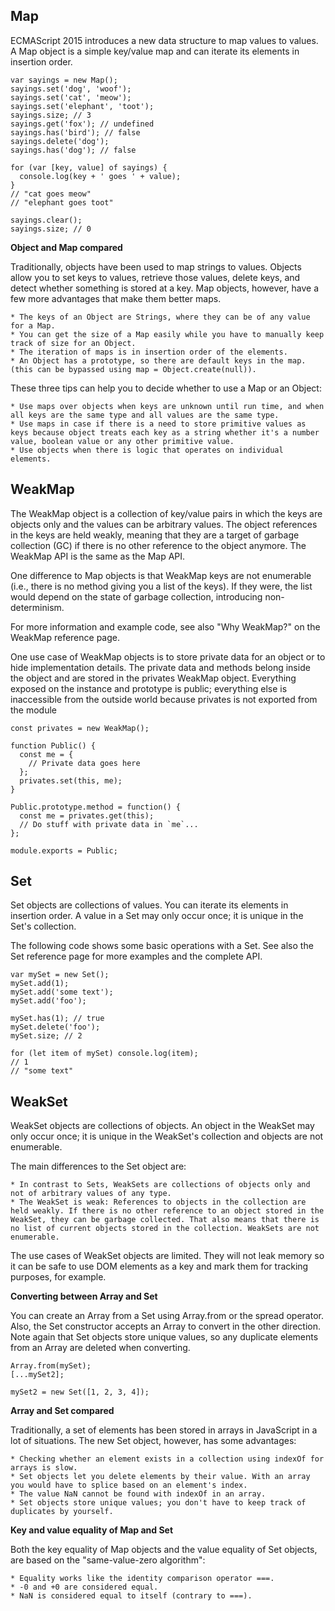 
## Map
ECMAScript 2015 introduces a new data structure to map values to values. A Map object is a simple key/value map and can iterate its elements in insertion order.

```
var sayings = new Map();
sayings.set('dog', 'woof');
sayings.set('cat', 'meow');
sayings.set('elephant', 'toot');
sayings.size; // 3
sayings.get('fox'); // undefined
sayings.has('bird'); // false
sayings.delete('dog');
sayings.has('dog'); // false

for (var [key, value] of sayings) {
  console.log(key + ' goes ' + value);
}
// "cat goes meow"
// "elephant goes toot"

sayings.clear();
sayings.size; // 0
```

**Object and Map compared**

Traditionally, objects have been used to map strings to values. Objects allow you to set keys to values, retrieve those values, delete keys, and detect whether something is stored at a key. Map objects, however, have a few more advantages that make them better maps.

    * The keys of an Object are Strings, where they can be of any value for a Map.
    * You can get the size of a Map easily while you have to manually keep track of size for an Object.
    * The iteration of maps is in insertion order of the elements.
    * An Object has a prototype, so there are default keys in the map. (this can be bypassed using map = Object.create(null)).

These three tips can help you to decide whether to use a Map or an Object:

    * Use maps over objects when keys are unknown until run time, and when all keys are the same type and all values are the same type.
    * Use maps in case if there is a need to store primitive values as keys because object treats each key as a string whether it's a number value, boolean value or any other primitive value.
    * Use objects when there is logic that operates on individual elements.


## WeakMap

The WeakMap object is a collection of key/value pairs in which the keys are objects only and the values can be arbitrary values. The object references in the keys are held weakly, meaning that they are a target of garbage collection (GC) if there is no other reference to the object anymore. The WeakMap API is the same as the Map API.

One difference to Map objects is that WeakMap keys are not enumerable (i.e., there is no method giving you a list of the keys). If they were, the list would depend on the state of garbage collection, introducing non-determinism.

For more information and example code, see also "Why WeakMap?" on the WeakMap reference page.

One use case of WeakMap objects is to store private data for an object or to hide implementation details. The private data and methods belong inside the object and are stored in the privates WeakMap object. Everything exposed on the instance and prototype is public; everything else is inaccessible from the outside world because privates is not exported from the module

```
const privates = new WeakMap();

function Public() {
  const me = {
    // Private data goes here
  };
  privates.set(this, me);
}

Public.prototype.method = function() {
  const me = privates.get(this);
  // Do stuff with private data in `me`...
};

module.exports = Public;
```

## Set

Set objects are collections of values. You can iterate its elements in insertion order. A value in a Set may only occur once; it is unique in the Set's collection.

The following code shows some basic operations with a Set. See also the Set reference page for more examples and the complete API.
```
var mySet = new Set();
mySet.add(1);
mySet.add('some text');
mySet.add('foo');

mySet.has(1); // true
mySet.delete('foo');
mySet.size; // 2

for (let item of mySet) console.log(item);
// 1
// "some text"
```
## WeakSet

WeakSet objects are collections of objects. An object in the WeakSet may only occur once; it is unique in the WeakSet's collection and objects are not enumerable.

The main differences to the Set object are:

    * In contrast to Sets, WeakSets are collections of objects only and not of arbitrary values of any type.
    * The WeakSet is weak: References to objects in the collection are held weakly. If there is no other reference to an object stored in the WeakSet, they can be garbage collected. That also means that there is no list of current objects stored in the collection. WeakSets are not enumerable.

The use cases of WeakSet objects are limited. They will not leak memory so it can be safe to use DOM elements as a key and mark them for tracking purposes, for example.

**Converting between Array and Set**

You can create an Array from a Set using Array.from or the spread operator. Also, the Set constructor accepts an Array to convert in the other direction. Note again that Set objects store unique values, so any duplicate elements from an Array are deleted when converting.

```
Array.from(mySet);
[...mySet2];

mySet2 = new Set([1, 2, 3, 4]);
```

**Array and Set compared**

Traditionally, a set of elements has been stored in arrays in JavaScript in a lot of situations. The new Set object, however, has some advantages:

    * Checking whether an element exists in a collection using indexOf for arrays is slow.
    * Set objects let you delete elements by their value. With an array you would have to splice based on an element's index.
    * The value NaN cannot be found with indexOf in an array.
    * Set objects store unique values; you don't have to keep track of duplicates by yourself.

**Key and value equality of Map and Set**

Both the key equality of Map objects and the value equality of Set objects, are based on the "same-value-zero algorithm":

    * Equality works like the identity comparison operator ===.
    * -0 and +0 are considered equal.
    * NaN is considered equal to itself (contrary to ===).
